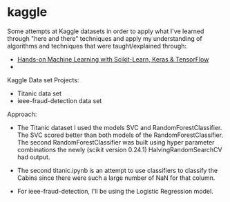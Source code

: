 # kaggle

Some attempts at Kaggle datasets in order to apply what I've learned through "here and there" techniques and apply my understanding of algorithms and techniques that were taught/explained through: 
* <u>Hands-on Machine Learning with Scikit-Learn, Keras & TensorFlow</u>
* 
Kaggle Data set Projects:

* Titanic data set 
* ieee-fraud-detection data set 

Approach: 

* The Titanic dataset I used the models SVC and RandomForestClassifier. The SVC scored better than both models of the RandomForestClassifier. The second RandomForestClassifier was built using hyper parameter combinations the newly (scikit version 0.24.1) HalvingRandomSearchCV had output.
* The second titanic.ipynb is an attempt to use classifiers to classify the Cabins since there were such a large number of NaN for that column. 

* For ieee-fraud-detection, I'll be using the Logistic Regression model. 


